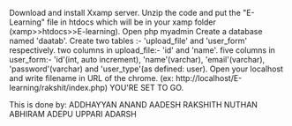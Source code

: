 Download and install Xxamp server.
Unzip the code and put the "E-Learning" file in htdocs which will be in your xamp folder (xamp>>htdocs>>E-learning).
Open php myadmin
Create a database named 'daatab'.
Create two tables :- 'upload_file' and 'user_form' respectively.
two columns in upload_file:- 'id' and 'name'.
five columns in user_form:- 'id'(int, auto increment), 'name'(varchar), 'email'(varchar), 'password'(varchar) and 'user_type'(as defined: user).
Open your localhost and write filename in URL of the chrome. (ex: http://localhost/E-learning/rakshit/index.php)
YOU'RE SET TO GO.




This is done by:
ADDHAYYAN ANAND
AADESH RAKSHITH
NUTHAN ABHIRAM ADEPU
UPPARI ADARSH
